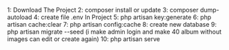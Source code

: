 1: Download The Project
2: composer install or update 
3: composer dump-autoload
4: create file .env In Project 
5: php artisan key:generate 
6: php artisan cache:clear 
7: php artisan config:cache 
8: create new database 
9: php artisan migrate --seed (i make admin login and make 40 album without images can edit or create again) 
10: php artisan serve